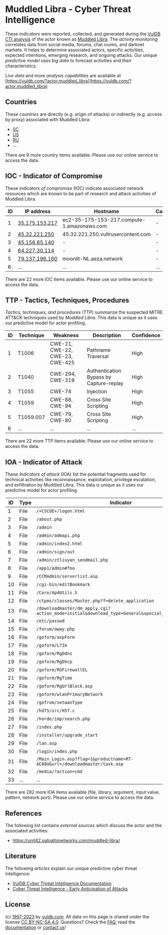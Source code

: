 # Muddled Libra - Cyber Threat Intelligence

These _indicators_ were reported, collected, and generated during the [VulDB CTI analysis](https://vuldb.com/?kb.cti) of the actor known as [Muddled Libra](https://vuldb.com/?actor.muddled_libra). The _activity monitoring_ correlates data from social media, forums, chat rooms, and darknet markets. It helps to determine associated actors, specific activities, expected intentions, emerging research, and ongoing attacks. Our unique _predictive model_ uses _big data_ to forecast activities and their characteristics.

_Live data_ and more _analysis capabilities_ are available at [https://vuldb.com/?actor.muddled_libra](https://vuldb.com/?actor.muddled_libra)

## Countries

These _countries_ are directly (e.g. origin of attacks) or indirectly (e.g. access by proxy) associated with Muddled Libra:

* [SC](https://vuldb.com/?country.sc)
* [US](https://vuldb.com/?country.us)
* [RU](https://vuldb.com/?country.ru)
* ...

There are 9 more country items available. Please use our online service to access the data.

## IOC - Indicator of Compromise

These _indicators of compromise_ (IOC) indicate associated network resources which are known to be part of research and attack activities of Muddled Libra.

ID | IP address | Hostname | Campaign | Confidence
-- | ---------- | -------- | -------- | ----------
1 | [35.175.153.217](https://vuldb.com/?ip.35.175.153.217) | ec2-35-175-153-217.compute-1.amazonaws.com | - | Medium
2 | [45.32.221.250](https://vuldb.com/?ip.45.32.221.250) | 45.32.221.250.vultrusercontent.com | - | High
3 | [45.156.85.140](https://vuldb.com/?ip.45.156.85.140) | - | - | High
4 | [64.227.30.114](https://vuldb.com/?ip.64.227.30.114) | - | - | High
5 | [79.137.196.160](https://vuldb.com/?ip.79.137.196.160) | moonlit-NL.aeza.network | - | High
6 | ... | ... | ... | ...

There are 22 more IOC items available. Please use our online service to access the data.

## TTP - Tactics, Techniques, Procedures

_Tactics, techniques, and procedures_ (TTP) summarize the suspected MITRE ATT&CK techniques used by _Muddled Libra_. This data is unique as it uses our predictive model for actor profiling.

ID | Technique | Weakness | Description | Confidence
-- | --------- | -------- | ----------- | ----------
1 | T1006 | CWE-21, CWE-22, CWE-23, CWE-425 | Pathname Traversal | High
2 | T1040 | CWE-294, CWE-319 | Authentication Bypass by Capture-replay | High
3 | T1055 | CWE-74 | Injection | High
4 | T1059 | CWE-88, CWE-94 | Cross Site Scripting | High
5 | T1059.007 | CWE-79, CWE-80 | Cross Site Scripting | High
6 | ... | ... | ... | ...

There are 22 more TTP items available. Please use our online service to access the data.

## IOA - Indicator of Attack

These _indicators of attack_ (IOA) list the potential fragments used for technical activities like reconnaissance, exploitation, privilege escalation, and exfiltration by Muddled Libra. This data is unique as it uses our predictive model for actor profiling.

ID | Type | Indicator | Confidence
-- | ---- | --------- | ----------
1 | File | `/+CSCOE+/logon.html` | High
2 | File | `/about.php` | Medium
3 | File | `/admin` | Low
4 | File | `/admin/admapi.php` | High
5 | File | `/admin/index2.html` | High
6 | File | `/admin/sign/out` | High
7 | File | `/admin/ztliuyan_sendmail.php` | High
8 | File | `/app1/admin#foo` | High
9 | File | `/CCMAdmin/serverlist.asp` | High
10 | File | `/cgi-bin/editBookmark` | High
11 | File | `/Core/Ap4Utils.h` | High
12 | File | `/ctpms/classes/Master.php?f=delete_application` | High
13 | File | `/downloadmaster/dm_apply.cgi?action_mode=initial&download_type=General&special_cgi=get_language` | High
14 | File | `/etc/passwd` | Medium
15 | File | `/forum/away.php` | High
16 | File | `/goform/aspForm` | High
17 | File | `/goform/L7Im` | Medium
18 | File | `/goform/RgDdns` | High
19 | File | `/goform/RgDhcp` | High
20 | File | `/goform/RGFirewallEL` | High
21 | File | `/goform/RgTime` | High
22 | File | `/goform/RgUrlBlock.asp` | High
23 | File | `/goform/wlanPrimaryNetwork` | High
24 | File | `/gofrom/setwanType` | High
25 | File | `/hdf5/src/H5T.c` | High
26 | File | `/horde/imp/search.php` | High
27 | File | `/index.php` | Medium
28 | File | `/installer/upgrade_start` | High
29 | File | `/lan.asp` | Medium
30 | File | `/login/index.php` | High
31 | File | `/Main_Login.asp?flag=1&productname=RT-AC88U&url=/downloadmaster/task.asp` | High
32 | File | `/media/?action=cmd` | High
33 | ... | ... | ...

There are 282 more IOA items available (file, library, argument, input value, pattern, network port). Please use our online service to access the data.

## References

The following list contains _external sources_ which discuss the actor and the associated activities:

* https://unit42.paloaltonetworks.com/muddled-libra/

## Literature

The following _articles_ explain our unique predictive cyber threat intelligence:

* [VulDB Cyber Threat Intelligence Documentation](https://vuldb.com/?kb.cti)
* [Cyber Threat Intelligence - Early Anticipation of Attacks](https://www.scip.ch/en/?labs.20201022)

## License

(c) [1997-2023](https://vuldb.com/?kb.changelog) by [vuldb.com](https://vuldb.com/?kb.about). All data on this page is shared under the license [CC BY-NC-SA 4.0](https://creativecommons.org/licenses/by-nc-sa/4.0/). Questions? Check the [FAQ](https://vuldb.com/?kb.faq), read the [documentation](https://vuldb.com/?kb) or [contact us](https://vuldb.com/?contact)!
